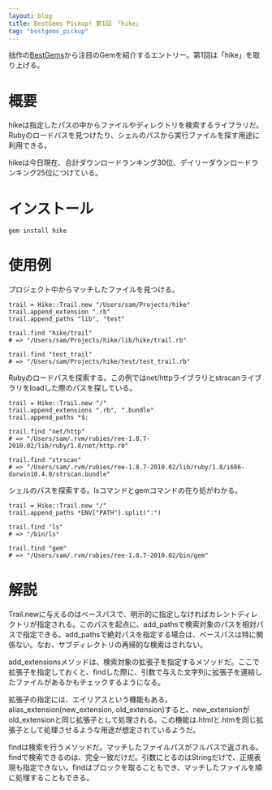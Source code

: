 ```yaml
---
layout: blog
title: BestGems Pickup! 第1回 「hike」
tag: "bestgems_pickup"
---
```




拙作の[BestGems](http://bestgems.org/)から注目のGemを紹介するエントリー。第1回は「hike」を取り上げる。

# 概要

hikeは指定したパスの中からファイルやディレクトリを検索するライブラリだ。Rubyのロードパスを見つけたり、シェルのパスから実行ファイルを探す用途に利用できる。

hikeは今日現在、合計ダウンロードランキング30位、デイリーダウンロードランキング25位につけている。

# インストール

    gem install hike

# 使用例

プロジェクト中からマッチしたファイルを見つける。

    trail = Hike::Trail.new "/Users/sam/Projects/hike"
    trail.append_extension ".rb"
    trail.append_paths "lib", "test"
    
    trail.find "hike/trail"
    # => "/Users/sam/Projects/hike/lib/hike/trail.rb"
    
    trail.find "test_trail"
    # => "/Users/sam/Projects/hike/test/test_trail.rb"

Rubyのロードパスを探索する。この例ではnet/httpライブラリとstrscanライブラリをloadした際のパスを探している。

    trail = Hike::Trail.new "/"
    trail.append_extensions ".rb", ".bundle"
    trail.append_paths *$:
    
    trail.find "net/http"
    # => "/Users/sam/.rvm/rubies/ree-1.8.7-2010.02/lib/ruby/1.8/net/http.rb"
    
    trail.find "strscan"
    # => "/Users/sam/.rvm/rubies/ree-1.8.7-2010.02/lib/ruby/1.8/i686-darwin10.4.0/strscan.bundle"

シェルのパスを探索する。lsコマンドとgemコマンドの在り処がわかる。

    trail = Hike::Trail.new "/"
    trail.append_paths *ENV["PATH"].split(":")
    
    trail.find "ls"
    # => "/bin/ls"
    
    trail.find "gem"
    # => "/Users/sam/.rvm/rubies/ree-1.8.7-2010.02/bin/gem"

# 解説

Trail.newに与えるのはベースパスで、明示的に指定しなければカレントディレクトリが指定される。このパスを起点に、add_pathsで検索対象のパスを相対パスで指定できる。add_pathsで絶対パスを指定する場合は、ベースパスは特に関係ない。なお、サブディレクトリの再帰的な検索はされない。

add_extensionsメソッドは、検索対象の拡張子を指定するメソッドだ。ここで拡張子を指定しておくと、findした際に、引数で与えた文字列に拡張子を連結したファイルがあるかもチェックするようになる。

拡張子の指定には、エイリアスという機能もある。alias_extension(new_extension, old_extension)すると、new_extensionがold_extensionと同じ拡張子として処理される。この機能は.htmlと.htmを同じ拡張子として処理させるような用途が想定されているようだ。

findは検索を行うメソッドだ。マッチしたファイルパスがフルパスで返される。findで検索できるのは、完全一致だけだ。引数にとるのはStringだけで、正規表現も指定できない。findはブロックを取ることもでき、マッチしたファイルを順に処理することもできる。
